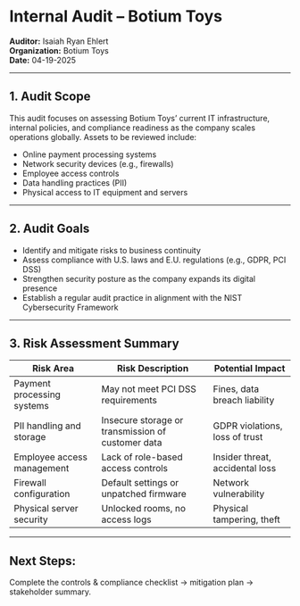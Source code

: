# Internal Audit – Botium Toys

**Auditor:** Isaiah Ryan Ehlert  
**Organization:** Botium Toys  
**Date:** 04-19-2025

---

## 1. Audit Scope

This audit focuses on assessing Botium Toys’ current IT infrastructure, internal policies, and compliance readiness as the company scales operations globally. Assets to be reviewed include:

- Online payment processing systems
- Network security devices (e.g., firewalls)
- Employee access controls
- Data handling practices (PII)
- Physical access to IT equipment and servers

---

## 2. Audit Goals

- Identify and mitigate risks to business continuity
- Assess compliance with U.S. laws and E.U. regulations (e.g., GDPR, PCI DSS)
- Strengthen security posture as the company expands its digital presence
- Establish a regular audit practice in alignment with the NIST Cybersecurity Framework

---

## 3. Risk Assessment Summary

| Risk Area                    | Risk Description                                             | Potential Impact               |
|-----------------------------|--------------------------------------------------------------|--------------------------------|
| Payment processing systems  | May not meet PCI DSS requirements                           | Fines, data breach liability   |
| PII handling and storage     | Insecure storage or transmission of customer data           | GDPR violations, loss of trust |
| Employee access management   | Lack of role-based access controls                          | Insider threat, accidental loss|
| Firewall configuration       | Default settings or unpatched firmware                      | Network vulnerability          |
| Physical server security     | Unlocked rooms, no access logs                              | Physical tampering, theft      |

---

## Next Steps:
Complete the controls & compliance checklist → mitigation plan → stakeholder summary.
